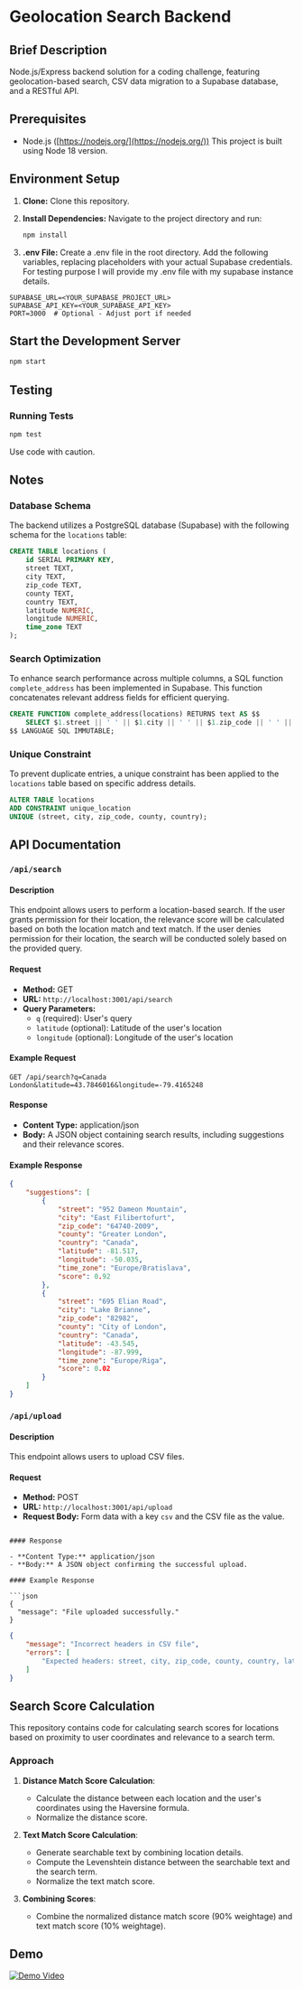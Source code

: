 # Geolocation Search Backend

## Brief Description

Node.js/Express backend solution for a coding challenge, featuring geolocation-based search, CSV data migration to a Supabase database, and a RESTful API.

## Prerequisites

* Node.js ([https://nodejs.org/](https://nodejs.org/))  This project is built using Node 18 version.

## Environment Setup

1. **Clone:** Clone this repository.

2. **Install Dependencies:** Navigate to the project directory and run:
   ```bash
   npm install
3. **.env File:** Create a .env file in the root directory. Add the following variables, replacing placeholders with your actual Supabase credentials. For testing purpose I will provide my .env file with my supabase instance details.
```dotenv
SUPABASE_URL=<YOUR_SUPABASE_PROJECT_URL>
SUPABASE_API_KEY=<YOUR_SUPABASE_API_KEY>
PORT=3000  # Optional - Adjust port if needed
```

## Start the Development Server

```bash
npm start
```

## Testing

### Running Tests

```bash
npm test
```
Use code with caution.

## Notes

### Database Schema

The backend utilizes a PostgreSQL database (Supabase)  with the following schema for the `locations` table:

```sql
CREATE TABLE locations (
    id SERIAL PRIMARY KEY,
    street TEXT,
    city TEXT,
    zip_code TEXT,
    county TEXT,
    country TEXT,
    latitude NUMERIC,
    longitude NUMERIC,
    time_zone TEXT
);
```

### Search Optimization

To enhance search performance across multiple columns, a SQL function `complete_address` has been implemented in Supabase. This function concatenates relevant address fields for efficient querying.

```sql
CREATE FUNCTION complete_address(locations) RETURNS text AS $$
    SELECT $1.street || ' ' || $1.city || ' ' || $1.zip_code || ' ' || $1.county || ' ' || $1.country;
$$ LANGUAGE SQL IMMUTABLE;
```

### Unique Constraint

To prevent duplicate entries, a unique constraint has been applied to the `locations` table based on specific address details.

```sql
ALTER TABLE locations
ADD CONSTRAINT unique_location
UNIQUE (street, city, zip_code, county, country);
```
## API Documentation

### `/api/search`

#### Description

This endpoint allows users to perform a location-based search. If the user grants permission for their location, the relevance score will be calculated based on both the location match and text match. If the user denies permission for their location, the search will be conducted solely based on the provided query.

#### Request

- **Method:** GET
- **URL:** `http://localhost:3001/api/search`
- **Query Parameters:**
  - `q` (required): User's query
  - `latitude` (optional): Latitude of the user's location
  - `longitude` (optional): Longitude of the user's location

#### Example Request

```http
GET /api/search?q=Canada London&latitude=43.7846016&longitude=-79.4165248
```

#### Response

- **Content Type:** application/json
- **Body:** A JSON object containing search results, including suggestions and their relevance scores.

#### Example Response

```json
{
    "suggestions": [
        {
            "street": "952 Dameon Mountain",
            "city": "East Filibertofurt",
            "zip_code": "64740-2009",
            "county": "Greater London",
            "country": "Canada",
            "latitude": -81.517,
            "longitude": -50.035,
            "time_zone": "Europe/Bratislava",
            "score": 0.92
        },
        {
            "street": "695 Elian Road",
            "city": "Lake Brianne",
            "zip_code": "82982",
            "county": "City of London",
            "country": "Canada",
            "latitude": -43.545,
            "longitude": -87.999,
            "time_zone": "Europe/Riga",
            "score": 0.02
        }
    ]
}
```

### `/api/upload`

#### Description

This endpoint allows users to upload CSV files.

#### Request

- **Method:** POST
- **URL:** `http://localhost:3001/api/upload`
- **Request Body:** Form data with a key `csv` and the CSV file as the value.

```

#### Response

- **Content Type:** application/json
- **Body:** A JSON object confirming the successful upload.

#### Example Response

```json
{
  "message": "File uploaded successfully."
}
```

```json
{
    "message": "Incorrect headers in CSV file",
    "errors": [
        "Expected headers: street, city, zip_code, county, country, latitude, longitude, time_zone"
    ]
}
```

## Search Score Calculation

This repository contains code for calculating search scores for locations based on proximity to user coordinates and relevance to a search term.

### Approach

1. **Distance Match Score Calculation**:
   - Calculate the distance between each location and the user's coordinates using the Haversine formula.
   - Normalize the distance score.
   
2. **Text Match Score Calculation**:
   - Generate searchable text by combining location details.
   - Compute the Levenshtein distance between the searchable text and the search term.
   - Normalize the text match score.
   
3. **Combining Scores**:
   - Combine the normalized distance match score (90% weightage) and text match score (10% weightage).


## Demo
[![Demo Video](https://img.youtube.com/vi/oZtDxinPE5k/0.jpg)](https://www.youtube.com/watch?v=oZtDxinPE5k)






